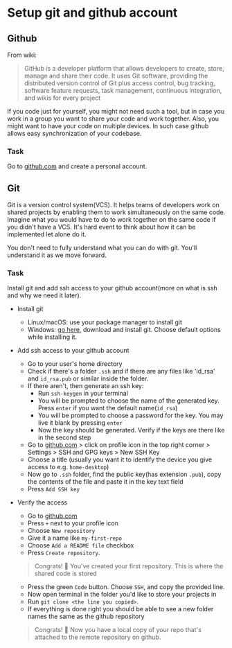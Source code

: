 # Setup git and github account

## Github

From wiki:
> GitHub is a developer platform that allows developers to create, store, manage and share their code.
It uses Git software, providing the distributed version control of Git plus access control,
bug tracking, software feature requests, task management, continuous integration, and wikis for every project 

If you code just for yourself, you might not need such a tool, but in case you work in a group you want to share
your code and work together. Also, you might want to have your code on multiple devices. In such case github allows
easy synchronization of your codebase.

### Task

Go to [github.com](https://github.com) and create a personal account.

## Git

Git is a version control system(VCS). It helps teams of developers work on shared projects by enabling them to work
simultaneously on the same code. Imagine what you would have to do to work together on the same code if you didn't
have a VCS. It's hard event to think about how it can be implemented let alone do it. 

You don't need to fully understand what you can do with git. You'll understand it as we move forward.

### Task

Install git and add ssh access to your github account(more on what is ssh and why we need it later).

- Install git
  - Linux/macOS: use your package manager to install git
  - Windows: [go here](https://git-scm.com/download/win), download and install git. Choose default options 
while installing it.

- Add ssh access to your github account
  - Go to your user's home directory
  - Check if there's a folder `.ssh` and if there are any files like 'id_rsa' and `id_rsa.pub` or similar 
inside the folder.
  - If there aren't, then generate an ssh key:
    - Run `ssh-keygen` in your terminal
    - You will be prompted to choose the name of the generated key. Press `enter` if you want the default name(`id_rsa`)
    - You will be prompted to choose a password for the key. You may live it blank by pressing `enter`
    - Now the key should be generated. Verify if the keys are there like in the second step
  - Go to [github.com](https://github.com) > click on profile icon in the top right corner >
Settings > SSH and GPG keys > New SSH Key
  - Choose a title (usually you want it to identify the device you give access to e.g. `home-desktop`)
  - Now go to `.ssh` folder, find the public key(has extension `.pub`), copy the contents of the file and paste it
in the key text field
  - Press `Add SSH key`

- Verify the access
  - Go to [github.com](https://github.com) 
  - Press `+` next to your profile icon
  - Choose `New repository`
  - Give it a name like `my-first-repo`
  - Choose `Add a README file` checkbox
  - Press `Create repository`. 
  > Congrats! :tada: You've created your first repository. This is where the shared code is stored
  - Press the green `Code` button. Choose `SSH`, and copy the provided line.
  - Now open terminal in the folder you'd like to store your projects in
  - Run `git clone <the line you copied>`.
  - If everything is done right you should be able to see a new folder names the same as the github repository
  > Congrats! :tada: Now you have a local copy of your repo that's attached to the remote repository on github.